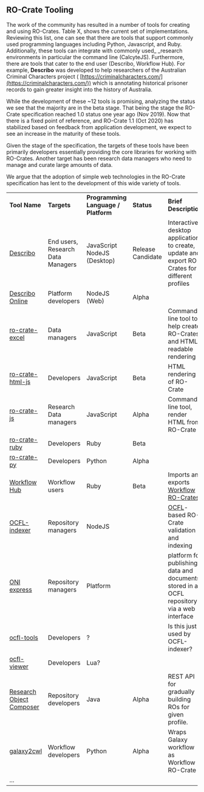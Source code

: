 
## RO-Crate Tooling

The work of the community has resulted in a number of tools for creating and using RO-Crates. Table X, shows the current set of implementations. Reviewing this list, one can see that there are tools that support commonly used programming languages including Python, Javascript, and Ruby. Additionally, these tools can integrate with commonly used_ _research environments in particular the command line (CalcyteJS). Furthermore, there are tools that cater to the end user (Describo, Workflow Hub). For example, **Describo** was developed to help researchers of the Australian Criminal Characters project ( [https://criminalcharacters.com/](https://criminalcharacters.com/)) which is annotating historical prisoner records to gain greater insight into the history of Australia. 

While the development of these ~12 tools is promising, analyzing the status we see that the majority are in the beta stage. That being the stage the RO-Crate specification reached 1.0 status one year ago (Nov 2019). Now that there is a fixed point of reference, and RO-Crate 1.1 (Oct 2020) has stabilized based on feedback from application development, we expect to see an increase in the maturity of these tools. 

Given the stage of the specification, the targets of these tools have been primarily developers essentially providing the core libraries for working with RO-Crates. Another target has been research data managers who need to manage and curate large amounts of data. 

We argue that the adoption of simple web technologies in the RO-Crate specification has lent to the development of this wide variety of tools. 


<table>
  <tr>
   <td><strong>Tool Name</strong>
   </td>
   <td><strong>Targets</strong>
   </td>
   <td><strong>Programming Language / Platform</strong>
   </td>
   <td><strong>Status</strong>
   </td>
   <td><strong>Brief Description</strong>
   </td>
  </tr>
  <tr>
   <td><a href="https://arkisto-platform.github.io/describo/">Describo</a>
   </td>
   <td>End users, Research Data Managers
   </td>
   <td>JavaScript NodeJS (Desktop)
   </td>
   <td>Release Candidate
   </td>
   <td>Interactive desktop application to create, update and export RO-Crates for different profiles
   </td>
  </tr>
  <tr>
   <td><a href="https://arkisto-platform.github.io/describo-online/">Describo Online</a>
   </td>
   <td>Platform developers
   </td>
   <td>NodeJS (Web)
   </td>
   <td>Alpha
   </td>
   <td>
   </td>
  </tr>
  <tr>
   <td><a href="https://www.npmjs.com/package/ro-crate-excel">ro-crate-excel</a> 
   </td>
   <td>Data managers
   </td>
   <td>JavaScript
   </td>
   <td>Beta
   </td>
   <td>Command-line tool to help create RO-Crates and HTML-readable rendering
   </td>
  </tr>
  <tr>
   <td><a href="https://www.npmjs.com/package/ro-crate-html-js">ro-crate-html-js</a>
   </td>
   <td>Developers
   </td>
   <td>JavaScript
   </td>
   <td>Beta
   </td>
   <td>HTML rendering of RO-Crate
   </td>
  </tr>
  <tr>
   <td><a href="https://github.com/UTS-eResearch/ro-crate-js">ro-crate-js</a> 
   </td>
   <td>Research Data managers
   </td>
   <td>JavaScript
   </td>
   <td>Alpha
   </td>
   <td>Command line tool, render HTML from RO-Crate
   </td>
  </tr>
  <tr>
   <td><a href="https://github.com/fbacall/ro-crate-ruby">ro-crate-ruby</a>
   </td>
   <td>Developers
   </td>
   <td>Ruby
   </td>
   <td>Beta
   </td>
   <td>
   </td>
  </tr>
  <tr>
   <td><a href="https://github.com/researchobject/ro-crate-py">ro-crate-py</a> 
   </td>
   <td>Developers
   </td>
   <td>Python
   </td>
   <td>Alpha
   </td>
   <td>
   </td>
  </tr>
  <tr>
   <td><a href="https://about.workflowhub.eu/">Workflow Hub</a>
   </td>
   <td>Workflow users
   </td>
   <td>Ruby
   </td>
   <td>Beta
   </td>
   <td>Imports and exports<a href="https://about.workflowhub.eu/Workflow-RO-Crate/"> Workflow RO-Crates</a>
   </td>
  </tr>
  <tr>
   <td><a href="https://github.com/CoEDL/modpdsc/">OCFL-indexer</a>
   </td>
   <td>Repository managers
   </td>
   <td>NodeJS
   </td>
   <td>
   </td>
   <td><a href="https://ocfl.io/">OCFL</a>-based RO-Crate validation and indexing
   </td>
  </tr>
  <tr>
   <td><a href="https://arkisto-platform.github.io/tools/portal/">ONI express</a>
   </td>
   <td>Repository managers
   </td>
   <td>Platform
   </td>
   <td>
   </td>
   <td>platform for publishing data and documents stored in an OCFL repository via a web interface
   </td>
  </tr>
  <tr>
   <td><a href="https://github.com/CoEDL/ocfl-tools">ocfl-tools</a>
   </td>
   <td>Developers
   </td>
   <td>?
   </td>
   <td>
   </td>
   <td>Is this just used by OCFL-indexer?
   </td>
  </tr>
  <tr>
   <td><a href="https://hub.docker.com/r/coedl/ocfl-viewer">ocfl-viewer</a>
   </td>
   <td>Developers
   </td>
   <td>Lua?
   </td>
   <td>
   </td>
   <td>
   </td>
  </tr>
  <tr>
   <td><a href="https://github.com/researchobject/research-object-composer">Research Object Composer</a>
   </td>
   <td>Repository developers
   </td>
   <td>Java
   </td>
   <td>Alpha
   </td>
   <td>REST API for gradually building ROs for given profile.
   </td>
  </tr>
  <tr>
   <td><a href="https://github.com/workflowhub-eu/galaxy2cwl">galaxy2cwl</a>
   </td>
   <td>Workflow developers
   </td>
   <td>Python
   </td>
   <td>Alpha
   </td>
   <td>Wraps Galaxy workflow as Workflow RO-Crate
   </td>
  </tr>
  <tr>
   <td>...
   </td>
   <td>
   </td>
   <td>
   </td>
   <td>
   </td>
   <td>
   </td>
  </tr>
</table>
